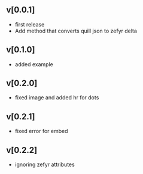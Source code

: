## v[0.0.1]

* first release
* Add method that converts quill json to zefyr delta

## v[0.1.0]
* added example

## v[0.2.0]
* fixed image and added hr for dots

## v[0.2.1]
* fixed error for embed

## v[0.2.2]
* ignoring zefyr attributes